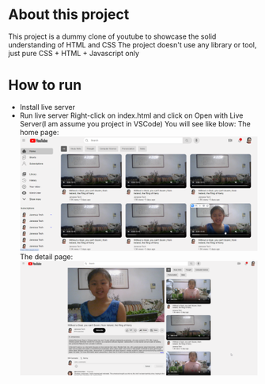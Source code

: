 # About this project

This project is a dummy clone of youtube to showcase the solid understanding of HTML and CSS
The project doesn't use any library or tool, just pure CSS + HTML + Javascript only

# How to run

- Install live server
- Run live server
  Right-click on index.html and click on Open with Live Server(I am assume you project in VSCode)
  You will see like blow:
  The home page:![image info](pics/home.png)
  The detail page:![image info](pics/details.png)
